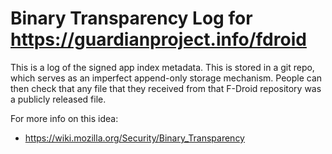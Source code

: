 
# Binary Transparency Log for https://guardianproject.info/fdroid

This is a log of the signed app index metadata.  This is stored in a
git repo, which serves as an imperfect append-only storage mechanism.
People can then check that any file that they received from that
F-Droid repository was a publicly released file.

For more info on this idea:
* https://wiki.mozilla.org/Security/Binary_Transparency
